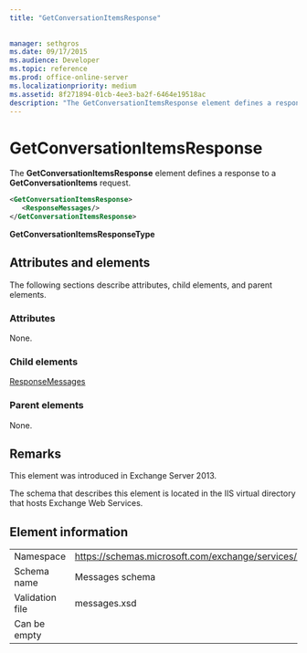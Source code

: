 ```yaml
---
title: "GetConversationItemsResponse"
 
 
manager: sethgros
ms.date: 09/17/2015
ms.audience: Developer
ms.topic: reference
ms.prod: office-online-server
ms.localizationpriority: medium
ms.assetid: 8f271894-01cb-4ee3-ba2f-6464e19518ac
description: "The GetConversationItemsResponse element defines a response to a GetConversationItems request."
---
```


# GetConversationItemsResponse

The **GetConversationItemsResponse** element defines a response to a **GetConversationItems** request. 
  
```XML
<GetConversationItemsResponse>
   <ResponseMessages/>
</GetConversationItemsResponse>
```

 **GetConversationItemsResponseType**
## Attributes and elements

The following sections describe attributes, child elements, and parent elements.
  
### Attributes

None.
  
### Child elements

[ResponseMessages](responsemessages.md)
  
### Parent elements

None.
  
## Remarks

This element was introduced in Exchange Server 2013.
  
The schema that describes this element is located in the IIS virtual directory that hosts Exchange Web Services.
  
## Element information

|||
|:-----|:-----|
|Namespace  <br/> |https://schemas.microsoft.com/exchange/services/2006/messages  <br/> |
|Schema name  <br/> |Messages schema  <br/> |
|Validation file  <br/> |messages.xsd  <br/> |
|Can be empty  <br/> ||
   


